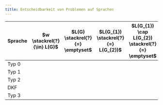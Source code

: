 ```yaml
---
title: Entscheidbarkeit von Problemen auf Sprachen
---
```

Sprache | $w \stackrel{?}{\in} L(G)$ | $L(G) \stackrel{?}{=} \emptyset$ | $L(G_{1}) \stackrel{?}{=} L(G_{2})$ | $L(G_{1}) \cap L(G_{2}) \stackrel{?}{=} \emptyset$
--- | --- | --- | --- | --- |
Typ 0 |
Typ 1 |
Typ 2 |
DKF |
Typ 3 |